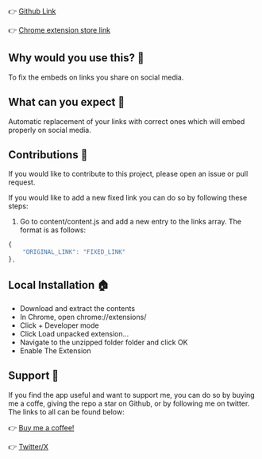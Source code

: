 
👉 [Github Link](https://github.com/aryvyo/embedfix)

👉 [Chrome extension store link](https://chromewebstore.google.com/detail/bfghahdlkiniadkofaeniejohkdndllh)

## Why would you use this? 🔎

To fix the embeds on links you share on social media.


## What can you expect 🤔

Automatic replacement of your links with correct ones which will embed properly on social media.

## Contributions 🔮

If you would like to contribute to this project, please open an issue or pull request. 

If you would like to add a new fixed link you can do so by following these steps:

1. Go to content/content.js and add a new entry to the links array. The format is as follows:

```js
{
    "ORIGINAL_LINK": "FIXED_LINK"
},
```
 

## Local Installation 🏠
 
 - Download and extract the contents
 - In Chrome, open chrome://extensions/
 - Click + Developer mode
 - Click Load unpacked extension…
 - Navigate to the unzipped folder folder and click OK
 - Enable The Extension
 
 
## Support 💌

If you find the app useful and want to support me, you can do so by buying me a coffe, giving the repo a star on Github, or by following me on twitter. The links to all can be found below:

👉 [Buy me a coffee!](https://www.buymeacoffee.com/aryvyo)

👉 [Twitter/X](https://x.com/aryvyo)


